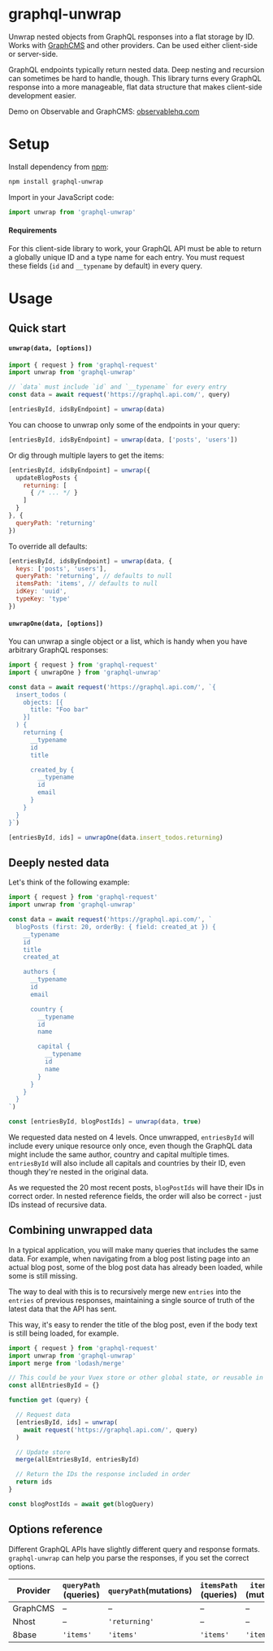 # graphql-unwrap

Unwrap nested objects from GraphQL responses into a flat storage by ID. Works with [GraphCMS](https://graphcms.com) and other providers. Can be used either client-side or server-side.

GraphQL endpoints typically return nested data. Deep nesting and recursion can sometimes be hard to handle, though. This library turns every GraphQL response into a more manageable, flat data structure that makes client-side development easier.

Demo on Observable and GraphCMS: [observablehq.com](https://observablehq.com/@jerryjappinen/graph)



# Setup

Install dependency from [npm](https://npmjs.org/package/graphql-unwrap):

```sh
npm install graphql-unwrap
```

Import in your JavaScript code:

```js
import unwrap from 'graphql-unwrap'
```

#### Requirements

For this client-side library to work, your GraphQL API must be able to return a globally unique ID and a type name for each entry. You must request these fields (`id` and `__typename` by default) in every query.

# Usage

## Quick start

#### `unwrap(data, [options])`

```js
import { request } from 'graphql-request'
import unwrap from 'graphql-unwrap'

// `data` must include `id` and `__typename` for every entry
const data = await request('https://graphql.api.com/', query)

[entriesById, idsByEndpoint] = unwrap(data)
```

You can choose to unwrap only some of the endpoints in your query:

```js
[entriesById, idsByEndpoint] = unwrap(data, ['posts', 'users'])
```

Or dig through multiple layers to get the items:

```js
[entriesById, idsByEndpoint] = unwrap({
  updateBlogPosts {
    returning: [
      { /* ... */ }
    ]
  }
}, {
  queryPath: 'returning'
})
```

To override all defaults:

```js
[entriesById, idsByEndpoint] = unwrap(data, {
  keys: ['posts', 'users'],
  queryPath: 'returning', // defaults to null
  itemsPath: 'items', // defaults to null
  idKey: 'uuid',
  typeKey: 'type'
})
```

#### `unwrapOne(data, [options])`

You can unwrap a single object or a list, which is handy when you have arbitrary GraphQL responses:

```js
import { request } from 'graphql-request'
import { unwrapOne } from 'graphql-unwrap'

const data = await request('https://graphql.api.com/', `{
  insert_todos (
    objects: [{
      title: "Foo bar"
    }]
  ) {
    returning {
      __typename
      id
      title

      created_by {
        __typename
        id
        email
      }
    }
  }
}`)

[entriesById, ids] = unwrapOne(data.insert_todos.returning)
```

## Deeply nested data

Let's think of the following example:

```js
import { request } from 'graphql-request'
import unwrap from 'graphql-unwrap'

const data = await request('https://graphql.api.com/', `
  blogPosts (first: 20, orderBy: { field: created_at }) {
    __typename
    id
    title
    created_at

    authors {
      __typename
      id
      email

      country {
        __typename
        id
        name

        capital {
          __typename
          id
          name
        }
      }
    }
  }
`)

const [entriesById, blogPostIds] = unwrap(data, true)
```

We requested data nested on 4 levels. Once unwrapped, `entriesById` will include every unique resource only once, even though the GraphQL data might include the same author, country and capital multiple times. `entriesById` will also include all capitals and countries by their ID, even though they're nested in the original data.

As we requested the 20 most recent posts, `blogPostIds` will have their IDs in correct order. In nested reference fields, the order will also be correct - just IDs instead of recursive data.



## Combining unwrapped data

In a typical application, you will make many queries that includes the same data. For example, when navigating from a blog post listing page into an actual blog post, some of the blog post data has already been loaded, while some is still missing.

The way to deal with this is to recursively merge new `entries` into the `entries` of previous responses, maintaining a single source of truth of the latest data that the API has sent.

This way, it's easy to render the title of the blog post, even if the body text is still being loaded, for example.


```js
import { request } from 'graphql-request'
import unwrap from 'graphql-unwrap'
import merge from 'lodash/merge'

// This could be your Vuex store or other global state, or reusable in some other way
const allEntriesById = {}

function get (query) {

  // Request data
  [entriesById, ids] = unwrap(
    await request('https://graphql.api.com/', query)
  )

  // Update store
  merge(allEntriesById, entriesById)

  // Return the IDs the response included in order
  return ids
}

const blogPostIds = await get(blogQuery)
```

## Options reference

Different GraphQL APIs have slightly different query and response formats. `graphql-unwrap` can help you parse the responses, if you set the correct options.

|Provider|`queryPath` (queries)|`queryPath`(mutations)|`itemsPath` (queries)|`itemsPath` (mutations)|
|-|-|-|-|-|
|GraphCMS| – | – | – | – |
|Nhost| – | `'returning'` | – | – |
|8base| `'items'` | `'items'` | `'items'` | `'items'` |
